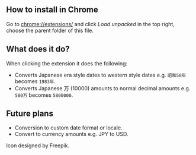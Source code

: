 ## How to install in Chrome

Go to [chrome://extensions/](chrome://extensions/) and click _Load unpacked_ in the top right, choose the parent folder of this file.

## What does it do?

When clicking the extension it does the following:

- Converts Japanese era style dates to western style dates e.g. `昭和58年` becomes `1983年`.
- Converts Japanese 万 (10000) amounts to normal decimal amounts e.g. `580万` becomes `5800000`.

## Future plans

- Conversion to custom date format or locale.
- Convert to currency amounts e.g. JPY to USD.

Icon designed by Freepik.
